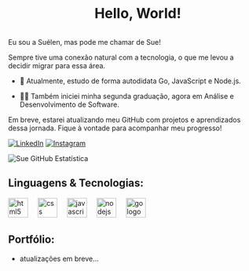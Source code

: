 <!--título-->
<div id="user-content-toc">
  <ul align="center">
    <summary><h1 style="display: inline-block">Hello, World!</h1></summary>
</div>

<!-- Presentation -->
<p>
  Eu sou a Suélen, mas pode me chamar de Sue!</p> 
  <p>Sempre tive uma conexão natural com a tecnologia, o que me levou a decidir migrar para essa área.

  - 🌱 Atualmente, estudo de forma autodidata Go, JavaScript e Node.js.

  - 👨‍💻 Também iniciei minha segunda graduação, agora em Análise e Desenvolvimento de Software.

Em breve, estarei atualizando meu GitHub com projetos e aprendizados dessa jornada. Fique à vontade para acompanhar meu progresso!

</p>


<!-- Links -->

[![LinkedIn](https://img.shields.io/badge/LinkedIn-0077B5?style=for-the-badge&logo=linkedin&logoColor=white)](https://www.linkedin.com/in/suelensouzaguiar/)
[![Instagram](https://img.shields.io/badge/Instagram-E4405F?style=for-the-badge&logo=instagram&logoColor=white)](https://www.instagram.com/suexsurvive/)

<!-- GithubEstatísticas -->
![Sue GitHub Estatística](https://github-readme-stats.vercel.app/api?username=suelen-souzaa&show_icons=true&theme=slateorange&include_all_commits=true&locale=pt-br)

## Linguagens & Tecnologias:
<!-- Skills: Programming Languages -->
  <div style="flex-basis: 48%;">
  
<div align="left">
  <img src="https://cdn.jsdelivr.net/gh/devicons/devicon/icons/html5/html5-original.svg" height="40" alt="html5 logo"  />
  <img width="12" />
  <img src="https://cdn.jsdelivr.net/gh/devicons/devicon/icons/css3/css3-original.svg" height="40" alt="css logo"  />
  <img width="12" />
  <img src="https://cdn.jsdelivr.net/gh/devicons/devicon/icons/javascript/javascript-original.svg" height="40" alt="javascript logo"  />
  <img width="12" />
  <img src="https://cdn.jsdelivr.net/gh/devicons/devicon/icons/nodejs/nodejs-original.svg" height="40" alt="nodejs logo"  />
  <img width="12" />
  <img src="https://cdn.jsdelivr.net/gh/devicons/devicon/icons/go/go-original.svg" height="40" alt="go logo"  />
</div>

<!-- Portfólio -->
## Portfólio:
- atualizações em breve...




  
